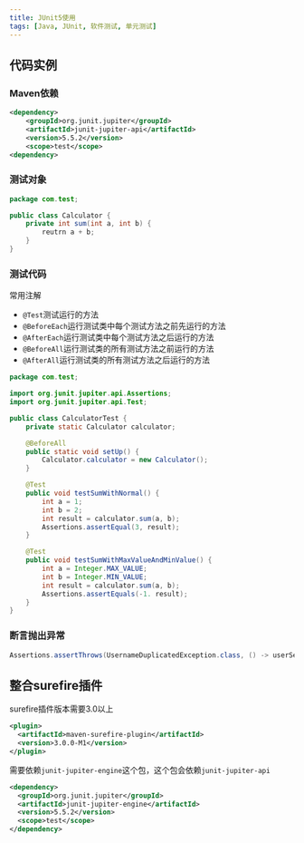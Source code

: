 ```yaml
---
title: JUnit5使用
tags: [Java, JUnit, 软件测试, 单元测试]
---
```


## 代码实例

### Maven依赖

```xml
<dependency>
    <groupId>org.junit.jupiter</groupId>
    <artifactId>junit-jupiter-api</artifactId>
    <version>5.5.2</version>
    <scope>test</scope>
<dependency>
```

### 测试对象

```java
package com.test;

public class Calculator {
    private int sum(int a, int b) {
        reutrn a + b;
    }
}
```

### 测试代码

常用注解
* `@Test`测试运行的方法
* `@BeforeEach`运行测试类中每个测试方法之前先运行的方法
* `@AfterEach`运行测试类中每个测试方法之后运行的方法
* `@BeforeAll`运行测试类的所有测试方法之前运行的方法
* `@AfterAll`运行测试类的所有测试方法之后运行的方法

```java
package com.test;

import org.junit.jupiter.api.Assertions;
import org.junit.jupiter.api.Test;

public class CalculatorTest {
    private static Calculator calculator;

    @BeforeAll
    public static void setUp() {
        Calculator.calculator = new Calculator();
    }

    @Test
    public void testSumWithNormal() {
        int a = 1;
        int b = 2;
        int result = calculator.sum(a, b);
        Assertions.assertEqual(3, result);
    }

    @Test
    public void testSumWithMaxValueAndMinValue() {
        int a = Integer.MAX_VALUE;
        int b = Integer.MIN_VALUE;
        int result = calculator.sum(a, b);
        Assertions.assertEquals(-1. result);
    }
}
```

### 断言抛出异常

```java
Assertions.assertThrows(UsernameDuplicatedException.class, () -> userService.insertUser(user));
```

## 整合surefire插件

surefire插件版本需要3.0以上

```xml
<plugin>  
  <artifactId>maven-surefire-plugin</artifactId>  
  <version>3.0.0-M1</version>  
</plugin>
```

需要依赖`junit-jupiter-engine`这个包，这个包会依赖`junit-jupiter-api`

```xml
<dependency>  
  <groupId>org.junit.jupiter</groupId>  
  <artifactId>junit-jupiter-engine</artifactId>  
  <version>5.5.2</version>  
  <scope>test</scope>  
</dependency>
```